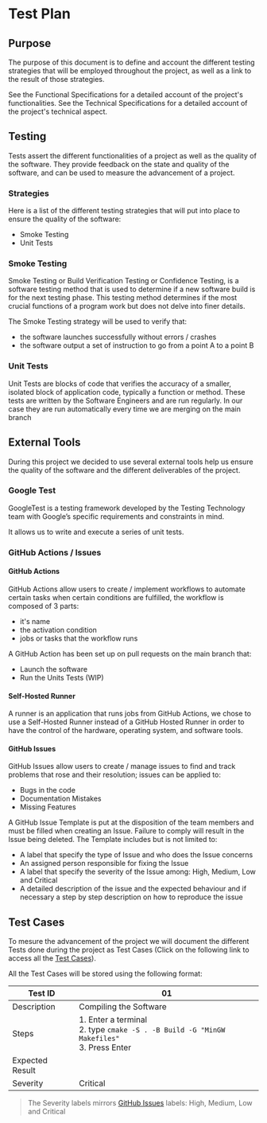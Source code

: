 # Test Plan

## Purpose

The purpose of this document is to define and account the different testing strategies that will be employed throughout the project, as well as a link to the result of those strategies.

See the Functional Specifications for a detailed account of the project's functionalities.
See the Technical Specifications for a detailed account of the project's technical aspect.

## Testing

Tests assert the different functionalities of a project as well as the quality of the software. They provide feedback on the state and quality of the software, and can be used to measure the advancement of a project.

### Strategies

Here is a list of the different testing strategies that will put into place to ensure the quality of the software:

- Smoke Testing
- Unit Tests

### Smoke Testing

Smoke Testing or Build Verification Testing or Confidence Testing, is a software testing method that is used to determine if a new software build is for the next testing phase. This testing method determines if the most crucial functions of a program work but does not delve into finer details.

The Smoke Testing strategy will be used to verify that:

- the software launches successfully without errors / crashes
- the software output a set of instruction to go from a point A to a point B

### Unit Tests

Unit Tests are blocks of code that verifies the accuracy of a smaller, isolated block of application code, typically a function or method. These tests are written by the Software Engineers and are run regularly. In our case they are run automatically every time we are merging on the main branch

## External Tools

During this project we decided to use several external tools help us ensure the quality of the software and the different deliverables of the project.

### Google Test

GoogleTest is a testing framework developed by the Testing Technology team with Google’s specific requirements and constraints in mind.

It allows us to write and execute a series of unit tests.

### GitHub Actions / Issues

#### GitHub Actions

GitHub Actions allow users to create / implement workflows to automate certain tasks when certain conditions are fulfilled, the workflow is composed of 3 parts:

- it's name
- the activation condition
- jobs or tasks that the workflow runs

A GitHub Action has been set up on pull requests on the main branch that:

- Launch the software
- Run the Units Tests
(WIP)

#### Self-Hosted Runner

A runner is an application that runs jobs from GitHub Actions, we chose to use a Self-Hosted Runner instead of a GitHub Hosted Runner in order to have the control of the hardware, operating system, and software tools.

#### GitHub Issues

GitHub Issues allow users to create / manage issues to find and track problems that rose and their resolution; issues can be applied to:

- Bugs in the code
- Documentation Mistakes
- Missing Features

A GitHub Issue Template is put at the disposition of the team members and must be filled when creating an Issue. Failure to comply will result in the Issue being deleted.
The Template includes but is not limited to:

- A label that specify the type of Issue and who does the Issue concerns
- An assigned person responsible for fixing the Issue
- A label that specify the severity of the Issue among: High, Medium, Low and Critical
- A detailed description of the issue and the expected behaviour and if necessary a step by step description on how to reproduce the issue

## Test Cases

To mesure the advancement of the project we will document the different Tests done during the project as Test Cases (Click on the following link to access all the [Test Cases](/documents/QA/TestCases.md)).

All the Test Cases will be stored using the following format:

| Test ID | 01 |
| --- | --- |
| Description | Compiling the Software |
| Steps | 1. Enter a terminal <br> 2. type ``cmake -S . -B Build -G "MinGW Makefiles"`` <br> 3. Press Enter|
| Expected Result | |
| Severity | Critical |

> The Severity labels mirrors [GitHub Issues](#github-issues) labels: High, Medium, Low and Critical
